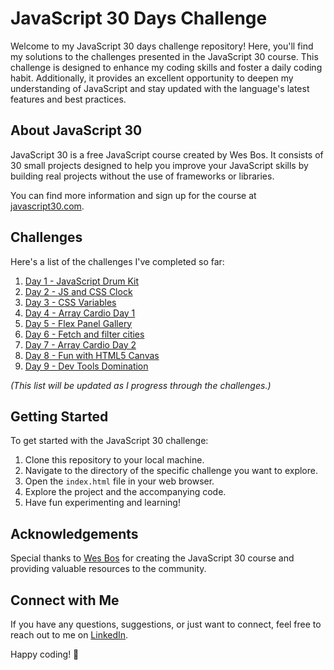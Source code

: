 # JavaScript 30 Days Challenge

Welcome to my JavaScript 30 days challenge repository! Here, you'll find my solutions to the challenges presented in the JavaScript 30 course. This challenge is designed to enhance my coding skills and foster a daily coding habit. Additionally, it provides an excellent opportunity to deepen my understanding of JavaScript and stay updated with the language's latest features and best practices.

## About JavaScript 30

JavaScript 30 is a free JavaScript course created by Wes Bos. It consists of 30 small projects designed to help you improve your JavaScript skills by building real projects without the use of frameworks or libraries.

You can find more information and sign up for the course at [javascript30.com](https://javascript30.com/).

## Challenges

Here's a list of the challenges I've completed so far:

1. [Day 1 - JavaScript Drum Kit](Day1-DrumKit/)
2. [Day 2 - JS and CSS Clock](Day2/)
3. [Day 3 - CSS Variables](Day3/)
4. [Day 4 - Array Cardio Day 1](Day4/)
5. [Day 5 - Flex Panel Gallery](Day5/)
6. [Day 6 - Fetch and filter cities](Day6/)
7. [Day 7 - Array Cardio Day 2](Day7/)
8. [Day 8 - Fun with HTML5 Canvas](Day8/)
9. [Day 9 - Dev Tools Domination](Day9/)

_(This list will be updated as I progress through the challenges.)_

## Getting Started

To get started with the JavaScript 30 challenge:

1. Clone this repository to your local machine.
2. Navigate to the directory of the specific challenge you want to explore.
3. Open the `index.html` file in your web browser.
4. Explore the project and the accompanying code.
5. Have fun experimenting and learning!

## Acknowledgements

Special thanks to [Wes Bos](https://wesbos.com/) for creating the JavaScript 30 course and providing valuable resources to the community.

## Connect with Me

If you have any questions, suggestions, or just want to connect, feel free to reach out to me on [LinkedIn](https://www.linkedin.com/in/kim-bergstroem/).

Happy coding! 🚀
